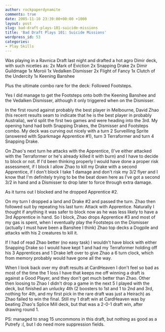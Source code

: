 ```yaml
---
author: rockpaperdynamite
comments: true
date: 2005-11-10 23:39:00+00:00 +1000
layout: post
slug: bad-draft-plays-101-suicide-missions
title: 'Bad Draft Plays 101: Suicide Missions'
wordpress_id: 53
categories:
- Play Skills
---
```


Was playing in a Ravnica Draft last night and drafted a hot agro Dimir deck, with such niceties as:
2x Mark of Eviction
2x Snapping Drake
2x Dimir Guildmage
1x Moroii
1x Vedalken Dismisser
2x Flight of Fancy
1x Clutch of the Undercity
1x Keening Banshee

Plus the ultimate combo rare for the deck: Followed Footsteps.

Yes I did manage to get the Footsteps onto both the Keening Banshee and the Vedalken Dismisser, although it only triggered when on the Dismisser.

In the first round against probably the best player in Melbourne, David Zhao (his recent results seam to indicate that he is the best player in probably Australia), we'd split the first two games and were heading into the 3rd. My opening hand had both Snapping Drakes, the Dismisser and Footsteps combo. My deck was curving out nicely with a turn 2 Surveilling Sprite (answered with Sparkmage Apprentice #1), turn 3 Terraformer and turn 4 Snapping Drake.

On Zhao's next turn he attacks with the Apprentice, (I've either attacked with the Terraformer or he's already killed it with burn) and I have to decide to block or not. If I'd been thinking properly I would have done a proper risk assessment, if I block I allow Zhao to kill my Drake with a second Apprentice, if I don't block I take 1 damage and don't risk my 3/2 flyer and I know that I'm definitely trying to be the beat down here as I've got a second 3/2 in hand and a Dismisser to drop later to force through extra damage.

As it turns out I blocked and he dropped Apprentice #2.

On my turn I dropped a land and Drake #2 and passed the turn. Zhao then followed suit by repeating his last turn: Attack with Apprentice. Naturally I thought if anything it was safer to block now as he was less likely to have a 3rd Apprentice in hand. So I block, Zhao drops Apprentice #3 and most of my gas is spent, when I eventually play the Footsteps on the Dismisser (actually I must have been a Banshee I think) Zhao top decks a Dogpile and attacks with his 2 creatures to kill it.

If I had of read Zhao better (no easy task) I wouldn't have block with either Snapping Drake so I would have kept 1 and had my Terraformer holding off his 3 Apprentices and 1 Drake left over to give Zhao a 6 turn clock, which from memory probably would have gone all the way.

When I look back over my draft results at CardHeaven I don't feel so bad as most of the time the 1 loss I have that keeps me off winning a draft is against a Good Player, and they don't get much better than Zhao. Other then loosing to Zhao I didn't drop a game in the next 5 I played with the deck, but finished an unlucky 4th (2 boosters to 1st and 1 to 2nd and 3rd, nothing for 4th, and my first pick in the rare draft was just a Heirach) as Zhao failed to win the final. Still my 1 draft win at CardHeaven was by beating Zhao's Splice Mill deck, but that was a 2-0-1 draft win, after drawing round 1.

PS: managed to snag 15 uncommons in this draft, but nothing as good as a Putrefy :(, but I do need more suppression fields.

